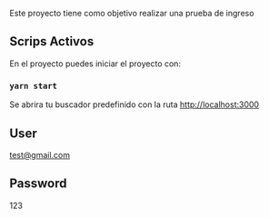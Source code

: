 Este proyecto tiene como objetivo realizar una prueba de ingreso

## Scrips Activos

En el proyecto puedes iniciar el proyecto con:

### `yarn start`

Se abrira tu buscador predefinido con la ruta [http://localhost:3000](http://localhost:3000)


## User
test@gmail.com

## Password
123